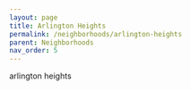 ```yaml
---
layout: page
title: Arlington Heights
permalink: /neighborhoods/arlington-heights
parent: Neighborhoods
nav_order: 5
---
```


arlington heights